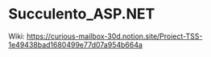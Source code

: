 # Succulento_ASP.NET
Wiki: https://curious-mailbox-30d.notion.site/Proiect-TSS-1e49438bad1680499e77d07a954b664a
